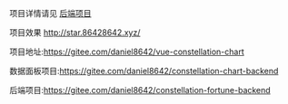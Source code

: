 项目详情请见  [后端项目](https://gitee.com/daniel8642/constellation-chart-backend)

项目效果
http://star.86428642.xyz/


项目地址:https://gitee.com/daniel8642/vue-constellation-chart

数据面板项目:https://gitee.com/daniel8642/constellation-chart-backend

后端项目:https://gitee.com/daniel8642/constellation-fortune-backend

